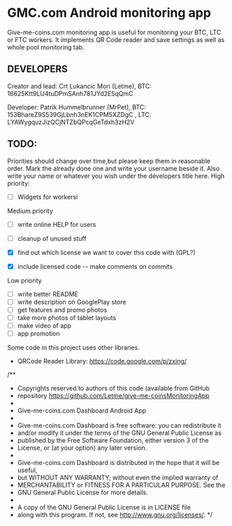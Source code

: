 GMC.com Android monitoring app
================================

Give-me-coins.com monitoring app is useful for monitoring your BTC, LTC or FTC workers. It implements QR Code reader and save settings as well as whole pool monitoring tab.


DEVELOPERS
-------------------------
Creator and lead: Crt Lukancic Mori (Letme), BTC: 16625Ktt9LU4tuDPmSAnh781JYd2E5qQmC

Developer: Patrik Hummelbrunner (MrPet), BTC: 153BhareZ9S539GjLbnh3nEK1CPM5XZDgC , LTC: LYAWygquzJizQCjNTZbQPcqGeTdxh3zH2V


TODO:
-------------------------
Priorities should change over time,but please keep them in reasonable order. Mark the already done one and write your username beside it. Also write your name or whatever you wish under the developers title here.
High priority:
 - [ ] Widgets for workersi


Medium priority
 - [ ] write online HELP for users
 - [ ] cleanup of unused stuff
 - [x] find out which license we want to cover this code with (GPL?)
 - [x] include licensed code -- make comments on commits


Low priority
 - [ ] write better README
 - [ ] write description on GooglePlay store
 - [ ] get features and promo photos
 - [ ] take more photos of tablet layouts
 - [ ] make video of app
 - [ ] app promotion

Some code in this project uses other libraries.
- QRCode Reader Library: https://code.google.com/p/zxing/

/**
 * 	Copyrights reserved to authors of this code (available from GitHub
 * 	repository https://github.com/Letme/give-me-coinsMonitoringApp
 * 
 *  Give-me-coins.com Dashboard Android App
 * 
 *	Give-me-coins.com Dashboard is free software: you can redistribute it 
 *	and/or modify it under the terms of the GNU General Public License as 
 *  published by the Free Software Foundation, either version 3 of the 
 *  License, or (at your option) any later version.
 *
 *  Give-me-coins.com Dashboard is distributed in the hope that it will be useful,
 *  but WITHOUT ANY WARRANTY; without even the implied warranty of
 *  MERCHANTABILITY or FITNESS FOR A PARTICULAR PURPOSE.  See the
 *  GNU General Public License for more details.
 *
 *  A copy of the GNU General Public License is in LICENSE file 
 *  along with this program.  If not, see <http://www.gnu.org/licenses/>.
*/


